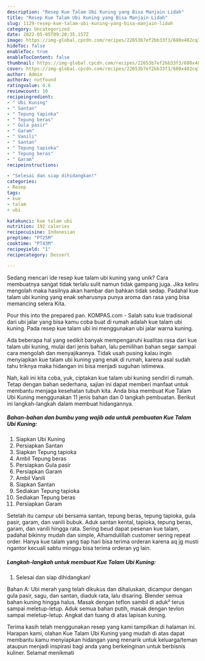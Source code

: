 ```yaml
---
description: "Resep Kue Talam Ubi Kuning yang Bisa Manjain Lidah"
title: "Resep Kue Talam Ubi Kuning yang Bisa Manjain Lidah"
slug: 1129-resep-kue-talam-ubi-kuning-yang-bisa-manjain-lidah
category: Uncategorized
date: 2022-05-05T09:20:35.157Z
image: https://img-global.cpcdn.com/recipes/22653b7ef2bb33f3/680x482cq70/kue-talam-ubi-kuning-foto-resep-utama.jpg
hideToc: false
enableToc: true
enableTocContent: false
thumbnail: https://img-global.cpcdn.com/recipes/22653b7ef2bb33f3/680x482cq70/kue-talam-ubi-kuning-foto-resep-utama.jpg
cover: https://img-global.cpcdn.com/recipes/22653b7ef2bb33f3/680x482cq70/kue-talam-ubi-kuning-foto-resep-utama.jpg
author: Admin
authorAv: notfound
ratingvalue: 4.6
reviewcount: 10
recipeingredient:
- " Ubi Kuning"
- " Santan"
- " Tepung tapioka"
- " Tepung beras"
- " Gula pasir"
- " Garam"
- " Vanili"
- " Santan"
- " Tepung tapioka"
- " Tepung beras"
- " Garam"
recipeinstructions:

- "Selesai dan siap dihidangkan!"
categories:
- Resep
tags:
- kue
- talam
- ubi

katakunci: kue talam ubi 
nutrition: 192 calories
recipecuisine: Indonesian
preptime: "PT25M"
cooktime: "PT43M"
recipeyield: "1"
recipecategory: Dessert

---
```





Sedang mencari ide resep kue talam ubi kuning yang unik? Cara membuatnya sangat tidak terlalu sulit namun tidak gampang juga. Jika keliru mengolah maka hasilnya akan hambar dan bahkan tidak sedap. Padahal kue talam ubi kuning yang enak seharusnya punya aroma dan rasa yang bisa memancing selera Kita.





Pour this into the prepared pan. KOMPAS.com - Salah satu kue tradisional dari ubi jalar yang bisa kamu coba buat di rumah adalah kue talam ubi kuning. Pada resep kue talam ubi ini menggunakan ubi jalar warna kuning.

Ada beberapa hal yang sedikit banyak mempengaruhi kualitas rasa dari kue talam ubi kuning, mulai dari jenis bahan, lalu pemilihan bahan segar sampai cara mengolah dan menyajikannya. Tidak usah pusing kalau ingin menyiapkan kue talam ubi kuning yang enak di rumah, karena asal sudah tahu triknya maka hidangan ini bisa menjadi suguhan istimewa.






Nah, kali ini kita coba, yuk, ciptakan kue talam ubi kuning sendiri di rumah. Tetap dengan bahan sederhana, sajian ini dapat memberi manfaat untuk membantu menjaga kesehatan tubuh kita. Anda bisa membuat Kue Talam Ubi Kuning menggunakan 11 jenis bahan dan 0 langkah pembuatan. Berikut ini langkah-langkah dalam membuat hidangannya.

<!--inarticleads1-->

##### Bahan-bahan dan bumbu yang wajib ada untuk pembuatan Kue Talam Ubi Kuning:

1. Siapkan  Ubi Kuning
1. Persiapkan  Santan
1. Siapkan  Tepung tapioka
1. Ambil  Tepung beras
1. Persiapkan  Gula pasir
1. Persiapkan  Garam
1. Ambil  Vanili
1. Siapkan  Santan
1. Sediakan  Tepung tapioka
1. Sediakan  Tepung beras
1. Persiapkan  Garam


Setelah itu campur ubi bersama santan, tepung beras, tepung tapioka, gula pasir, garam, dan vanili bubuk. Aduk santan kental, tapioka, tepung beras, garam, dan vanili hingga rata. Sering beud dapat pesenan kue talam, padahal bikinny mudah dan simple, Alhamdulillah customer sering repeat order. Hanya kue talam yang tiap hari bisa terima orderan karena aq jg musti ngantor kecuali sabtu minggu bisa terima orderan yg lain. 

<!--inarticleads2-->

##### Langkah-langkah untuk membuat Kue Talam Ubi Kuning:


1. Selesai dan siap dihidangkan!

Bahan A: Ubi merah yang telah dikukus dan dihaluskan, dicampur dengan gula pasir, sagu, dan santan, diaduk rata, lalu disaring. Blender semua bahan kuning hingga halus. Masak dengan teflon sambil di aduk² terus sampai meletup-letup. Aduk semua bahan putih, masak dengan tevlon sampai meletup-letup. Angkat dan tuang di atas lapisan kuning. 

Terima kasih telah menggunakan resep yang kami tampilkan di halaman ini. Harapan kami, olahan Kue Talam Ubi Kuning yang mudah di atas dapat membantu kamu menyiapkan hidangan yang menarik untuk keluarga/teman ataupun menjadi inspirasi bagi anda yang berkeinginan untuk berbisnis kuliner. Selamat menikmati
